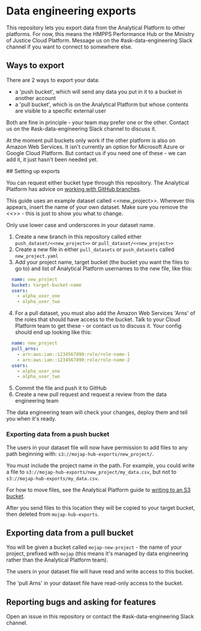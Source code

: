 # Data engineering exports

This repository lets you export data from the Analytical Platform to other platforms. For now, this means the HMPPS Performance Hub or the Ministry of Justice Cloud Platform. Message us on the #ask-data-engineering Slack channel if you want to connect to somewhere else.

## Ways to export

There are 2 ways to export your data:

- a 'push bucket', which will send any data you put in it to a bucket in another account
- a 'pull bucket', which is on the Analytical Platform but whose contents are visible to a specific external user

Both are fine in principle - your team may prefer one or the other. Contact us on the #ask-data-engineering Slack channel to discuss it.

At the moment pull buckets only work if the other platform is also on Amazon Web Services. It isn't currently an option for Microsoft Azure or Google Cloud Platform. But contact us if you need one of these - we can add it, it just hasn't been needed yet.


## Setting up exports

You can request either bucket type through this repository. The Analytical Platform has advice on [working with GitHub branches](https://user-guidance.services.alpha.mojanalytics.xyz/github.html#working-on-a-branch).

This guide uses an example dataset called <<new_project>>. Wherever this appears, insert the name of your own dataset. Make sure you remove the <<>> - this is just to show you what to change.

Only use lower case and underscores in your dataset name.

1. Create a new branch in this repository called either `push_dataset/<<new_project>>` or `pull_dataset/<<new_project>>`
2. Create a new file in either `pull_datasets` or `push_datasets` called `new_project.yaml`
3. Add your project name, target bucket (the bucket you want the files to go to) and list of Analytical Platform usernames to the new file, like this:

``` yaml
  name: new_project
  bucket: target-bucket-name
  users:
    - alpha_user_one
    - alpha_user_two
```

4. For a pull dataset, you must also add the Amazon Web Services 'Arns' of the roles that should have access to the bucket. Talk to your Cloud Platform team to get these - or contact us to discuss it. Your config should end up looking like this:

``` yaml
  name: new_project
  pull_arns:
    - arn:aws:iam::1234567890:role/role-name-1
    - arn:aws:iam::1234567890:role/role-name-2
  users:
    - alpha_user_one
    - alpha_user_two
```

5. Commit the file and push it to GitHub
6. Create a new pull request and request a review from the data engineering team

The data engineering team will check your changes, deploy them and tell you when it's ready.


### Exporting data from a push bucket

The users in your dataset file will now have permission to add files to any path beginning with: `s3://mojap-hub-exports/new_project/`.

You must include the project name in the path. For example, you could write a file to `s3://mojap-hub-exports/new_project/my_data.csv`, but not to `s3://mojap-hub-exports/my_data.csv`.

For how to move files, see the Analytical Platform guide to [writing to an S3 bucket](https://user-guidance.services.alpha.mojanalytics.xyz/data/data-faqs/#how-do-i-read-write-data-from-an-s3-bucket).

After you send files to this location they will be copied to your target bucket, then deleted from `mojap-hub-exports`.

## Exporting data from a pull bucket

You will be given a bucket called `mojap-new-project` - the name of your project, prefixed with `mojap` (this means it's managed by data engineering rather than the Analytical Platform team).

The users in your dataset file will have read and write access to this bucket.

The 'pull Arns' in your dataset file have read-only access to the bucket.

## Reporting bugs and asking for features

Open an issue in this repository or contact the #ask-data-engineering Slack channel.
